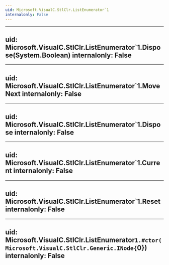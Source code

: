 ```yaml
---
uid: Microsoft.VisualC.StlClr.ListEnumerator`1
internalonly: False
---
```


---
uid: Microsoft.VisualC.StlClr.ListEnumerator`1.Dispose(System.Boolean)
internalonly: False
---

---
uid: Microsoft.VisualC.StlClr.ListEnumerator`1.MoveNext
internalonly: False
---

---
uid: Microsoft.VisualC.StlClr.ListEnumerator`1.Dispose
internalonly: False
---

---
uid: Microsoft.VisualC.StlClr.ListEnumerator`1.Current
internalonly: False
---

---
uid: Microsoft.VisualC.StlClr.ListEnumerator`1.Reset
internalonly: False
---

---
uid: Microsoft.VisualC.StlClr.ListEnumerator`1.#ctor(Microsoft.VisualC.StlClr.Generic.INode{`0})
internalonly: False
---

